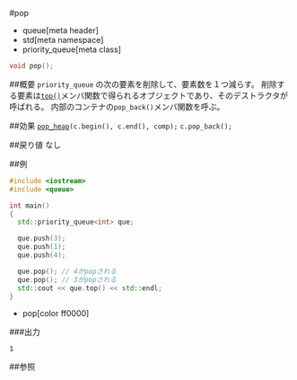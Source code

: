 #pop
* queue[meta header]
* std[meta namespace]
* priority_queue[meta class]

```cpp
void pop();
```

##概要
`priority_queue` の次の要素を削除して、要素数を１つ減らす。 
削除する要素は[`top()`](./top.md)メンバ関数で得られるオブジェクトであり、そのデストラクタが呼ばれる。 
内部のコンテナの`pop_back()`メンバ関数を呼ぶ。


##効果
[`pop_heap`](/reference/algorithm/pop_heap.md)`(c.begin(), c.end(), comp);` 
`c.pop_back();`


##戻り値
なし


##例
```cpp
#include <iostream>
#include <queue>

int main()
{
  std::priority_queue<int> que;

  que.push(3);
  que.push(1);
  que.push(4);

  que.pop(); // 4がpopされる
  que.pop(); // 3がpopされる
  std::cout << que.top() << std::endl;
}
```
* pop[color ff0000]

###出力
```
1
```

##参照


